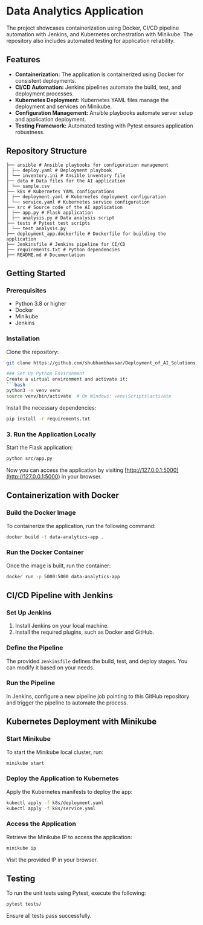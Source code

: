 # Data Analytics Application

The project showcases containerization using Docker, CI/CD pipeline automation with Jenkins, and Kubernetes orchestration with Minikube. The repository also includes automated testing for application reliability.

## Features
- **Containerization:** The application is containerized using Docker for consistent deployments.
- **CI/CD Automation:** Jenkins pipelines automate the build, test, and deployment processes.
- **Kubernetes Deployment:** Kubernetes YAML files manage the deployment and services on Minikube.
- **Configuration Management:** Ansible playbooks automate server setup and application deployment.
- **Testing Framework:** Automated testing with Pytest ensures application robustness.

## Repository Structure
```
├── ansible # Ansible playbooks for configuration management 
│ ├── deploy.yaml # Deployment playbook 
│ └── inventory.ini # Ansible inventory file 
├── data # Data files for the AI application 
│ └── sample.csv 
├── k8s # Kubernetes YAML configurations 
│ ├── deployment.yaml # Kubernetes deployment configuration 
│ └── service.yaml # Kubernetes service configuration 
├── src # Source code of the AI application 
│ ├── app.py # Flask application 
│ ├── analysis.py # Data analysis script 
├── tests # Pytest test scripts 
│ └── test_analysis.py 
├── deployment_app.dockerfile # Dockerfile for building the application 
├── Jenkinsfile # Jenkins pipeline for CI/CD 
├── requirements.txt # Python dependencies 
├── README.md # Documentation
```

## Getting Started

### Prerequisites
- Python 3.8 or higher
- Docker
- Minikube
- Jenkins

### Installation
Clone the repository:
   ```bash
   git clone https://github.com/shubhambhavsar/Deployment_of_AI_Solutions.git

### Set Up Python Environment
Create a virtual environment and activate it:
```bash
python3 -m venv venv
source venv/bin/activate  # On Windows: venv\Scripts\activate
```

Install the necessary dependencies:
```bash
pip install -r requirements.txt
```

### 3. Run the Application Locally
Start the Flask application:
```bash
python src/app.py
```

Now you can access the application by visiting [http://127.0.0.1:5000](http://127.0.0.1:5000) in your browser.

## Containerization with Docker

### Build the Docker Image
To containerize the application, run the following command:
```bash
docker build -t data-analytics-app .
```

### Run the Docker Container
Once the image is built, run the container:
```bash
docker run -p 5000:5000 data-analytics-app
```

## CI/CD Pipeline with Jenkins

### Set Up Jenkins
1. Install Jenkins on your local machine.
2. Install the required plugins, such as Docker and GitHub.

### Define the Pipeline
The provided `Jenkinsfile` defines the build, test, and deploy stages. You can modify it based on your needs.

### Run the Pipeline
In Jenkins, configure a new pipeline job pointing to this GitHub repository and trigger the pipeline to automate the process.

## Kubernetes Deployment with Minikube

### Start Minikube
To start the Minikube local cluster, run:
```bash
minikube start
```

### Deploy the Application to Kubernetes
Apply the Kubernetes manifests to deploy the app:
```bash
kubectl apply -f k8s/deployment.yaml
kubectl apply -f k8s/service.yaml
```

### Access the Application
Retrieve the Minikube IP to access the application:
```bash
minikube ip
```
Visit the provided IP in your browser.

## Testing

To run the unit tests using Pytest, execute the following:
```bash
pytest tests/
```

Ensure all tests pass successfully.